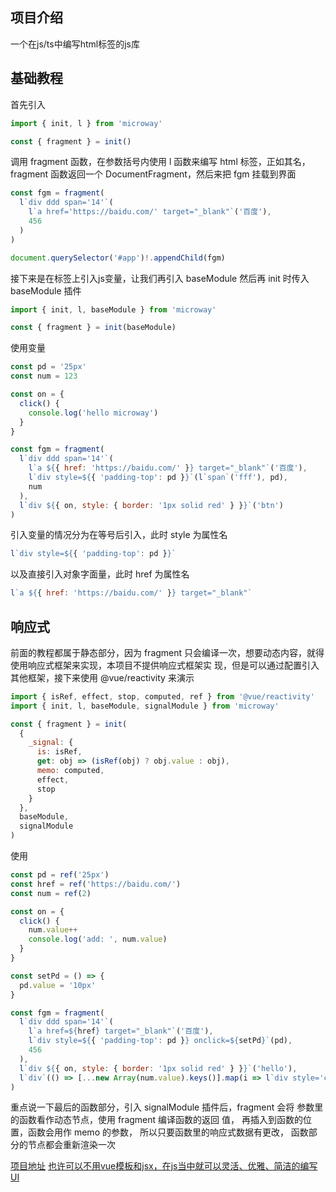 ## 项目介绍

一个在js/ts中编写html标签的js库

## 基础教程

首先引入

```js
import { init, l } from 'microway'

const { fragment } = init()
```

调用 fragment 函数，在参数括号内使用 l 函数来编写 html 标签，正如其名，fragment 函数返回一个 DocumentFragment，然后来把
fgm 挂载到界面

```js
const fgm = fragment(
  l`div ddd span='14'`(
    l`a href='https://baidu.com/' target="_blank"`('百度'),
    456
  )
)

document.querySelector('#app')!.appendChild(fgm)
```

接下来是在标签上引入js变量，让我们再引入 baseModule 然后再 init 时传入 baseModule 插件

```js
import { init, l, baseModule } from 'microway'

const { fragment } = init(baseModule)
```

使用变量

```js
const pd = '25px'
const num = 123

const on = {
  click() {
    console.log('hello microway')
  }
}

const fgm = fragment(
  l`div ddd span='14'`(
    l`a ${{ href: 'https://baidu.com/' }} target="_blank"`('百度'),
    l`div style=${{ 'padding-top': pd }}`(l`span`('fff'), pd),
    num
  ),
  l`div ${{ on, style: { border: '1px solid red' } }}`('btn')
)
```

引入变量的情况分为在等号后引入，此时 style 为属性名

```js
l`div style=${{ 'padding-top': pd }}`
```

以及直接引入对象字面量，此时 href 为属性名

```js
l`a ${{ href: 'https://baidu.com/' }} target="_blank"`
```

## 响应式

前面的教程都属于静态部分，因为 fragment 只会编译一次，想要动态内容，就得使用响应式框架来实现，本项目不提供响应式框架实
现，但是可以通过配置引入其他框架，接下来使用 @vue/reactivity 来演示

```js
import { isRef, effect, stop, computed, ref } from '@vue/reactivity'
import { init, l, baseModule, signalModule } from 'microway'

const { fragment } = init(
  {
    _signal: {
      is: isRef,
      get: obj => (isRef(obj) ? obj.value : obj),
      memo: computed,
      effect,
      stop
    }
  },
  baseModule,
  signalModule
)
```

使用

```js
const pd = ref('25px')
const href = ref('https://baidu.com/')
const num = ref(2)

const on = {
  click() {
    num.value++
    console.log('add: ', num.value)
  }
}

const setPd = () => {
  pd.value = '10px'
}

const fgm = fragment(
  l`div ddd span='14'`(
    l`a href=${href} target="_blank"`('百度'),
    l`div style=${{ 'padding-top': pd }} onclick=${setPd}`(pd),
    456
  ),
  l`div ${{ on, style: { border: '1px solid red' } }}`('hello'),
  l`div`(() => [...new Array(num.value).keys()].map(i => l`div style='color: blue'`(i)))
)
```

重点说一下最后的函数部分，引入 signalModule 插件后，fragment 会将 参数里的函数看作动态节点，使用 fragment 编译函数的返回
值， 再插入到函数的位置，函数会用作 memo 的参数， 所以只要函数里的响应式数据有更改， 函数部分的节点都会重新渲染一次

[项目地址](https://github.com/wsybox/microway)
[也许可以不用vue模板和jsx，在js当中就可以灵活、优雅、简洁的编写UI](https://juejin.cn/post/7337211350042787876)
